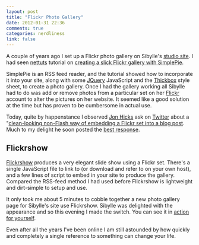 ```yaml
---
layout: post
title: "Flickr Photo Gallery"
date: 2012-01-31 22:36
comments: true
categories: nerdliness
link: false
---
```

A couple of years ago I set up a Flickr photo gallery on Sibylle's [studio site](http://sibyllekuder.com "Elfenbein Klaviermusik"). I had seen [nettuts](http://net.tutsplus.com "nettuts") tutorial on [creating a slick Flickr gallery with SimplePie](http://net.tutsplus.com/tutorials/php/create-a-slick-flickr-gallery-with-simplepie/ "Create a slick FLickr Gallery with SimplePie").

SimplePie is an RSS feed reader, and the tutorial showed how to incorporate it into your site, along with some [JQuery](http://jquery.com/ "JQuery") JavaScript and the [Thickbox](http://jquery.com/demo/thickbox/ "Thickbox") style sheet, to create a photo gallery. Once I had the gallery working all Sibylle had to do was add or remove photos from a particular set on her [Flickr](http://flickr.com "Flickr") account to alter the pictures on her website. It seemed like a good solution at the time but has proven to be cumbersome in actual use. 

Today, quite by happenstance I observed [Jon Hicks](http://www.hicksdesign.co.uk/journal/ "Hicksdesign") ask on [Twitter](http://twitter.com "Twitter") about a "[clean-looking non-Flash way of embedding a Flickr set into a blog post](https://twitter.com/#!/Hicksdesign/status/164379776390402048 "Tweet"). Much to my delight he soon posted the [best response](https://twitter.com/#!/Hicksdesign/status/164384568839901184 "Tweet").

## Flickrshow
[Flickrshow](http://www.flickrshow.co.uk/ "FLickrshow") produces a very elegant slide show using a Flickr set. There's a single JavaScript file to link to (or download and refer to on your own host), and a few lines of script to embed in your site to produce the gallery. Compared the RSS-feed method I had used before Flickrshow is lightweight and dirt-simple to setup and use.

It only took me about 5 minutes to cobble together a new photo gallery page for Sibylle's site use Flickrshow. Sibylle was delighted with the appearance and so this evening I made the switch. You can see it in [action for yourself](http://sibyllekuder.com/photos.php "Photos"). 

Even after all the years I've been online I am still astounded by how quickly and completely a single reference to something can change your life. 
